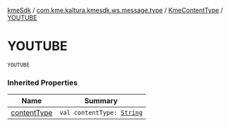 [kmeSdk](../../index.md) / [com.kme.kaltura.kmesdk.ws.message.type](../index.md) / [KmeContentType](index.md) / [YOUTUBE](./-y-o-u-t-u-b-e.md)

# YOUTUBE

`YOUTUBE`

### Inherited Properties

| Name | Summary |
|---|---|
| [contentType](content-type.md) | `val contentType: `[`String`](https://kotlinlang.org/api/latest/jvm/stdlib/kotlin/-string/index.html) |
